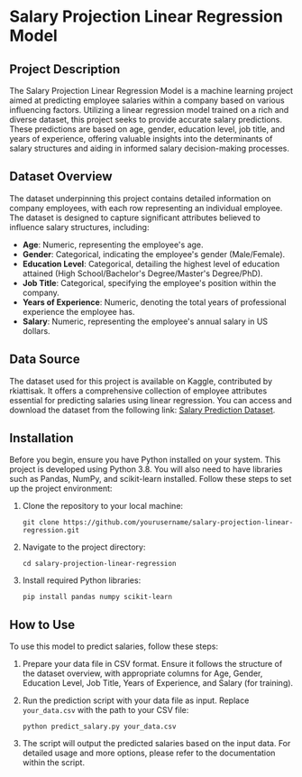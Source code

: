 # Salary Projection Linear Regression Model

## Project Description

The Salary Projection Linear Regression Model is a machine learning project aimed at predicting employee salaries within a company based on various influencing factors. Utilizing a linear regression model trained on a rich and diverse dataset, this project seeks to provide accurate salary predictions. These predictions are based on age, gender, education level, job title, and years of experience, offering valuable insights into the determinants of salary structures and aiding in informed salary decision-making processes.

## Dataset Overview

The dataset underpinning this project contains detailed information on company employees, with each row representing an individual employee. The dataset is designed to capture significant attributes believed to influence salary structures, including:

- **Age**: Numeric, representing the employee's age.
- **Gender**: Categorical, indicating the employee's gender (Male/Female).
- **Education Level**: Categorical, detailing the highest level of education attained (High School/Bachelor's Degree/Master's Degree/PhD).
- **Job Title**: Categorical, specifying the employee's position within the company.
- **Years of Experience**: Numeric, denoting the total years of professional experience the employee has.
- **Salary**: Numeric, representing the employee's annual salary in US dollars.

## Data Source
The dataset used for this project is available on Kaggle, contributed by rkiattisak. It offers a comprehensive collection of employee attributes essential for predicting salaries using linear regression. You can access and download the dataset from the following link: [Salary Prediction Dataset](https://www.kaggle.com/datasets/rkiattisak/salaly-prediction-for-beginer).

## Installation

Before you begin, ensure you have Python installed on your system. This project is developed using Python 3.8. You will also need to have libraries such as Pandas, NumPy, and scikit-learn installed. Follow these steps to set up the project environment:

1. Clone the repository to your local machine:
   ```
   git clone https://github.com/yourusername/salary-projection-linear-regression.git
   ```
2. Navigate to the project directory:
   ```
   cd salary-projection-linear-regression
   ```
3. Install required Python libraries:
   ```
   pip install pandas numpy scikit-learn
   ```

## How to Use

To use this model to predict salaries, follow these steps:

1. Prepare your data file in CSV format. Ensure it follows the structure of the dataset overview, with appropriate columns for Age, Gender, Education Level, Job Title, Years of Experience, and Salary (for training).

2. Run the prediction script with your data file as input. Replace `your_data.csv` with the path to your CSV file:
   ```
   python predict_salary.py your_data.csv
   ```

3. The script will output the predicted salaries based on the input data. For detailed usage and more options, please refer to the documentation within the script.
